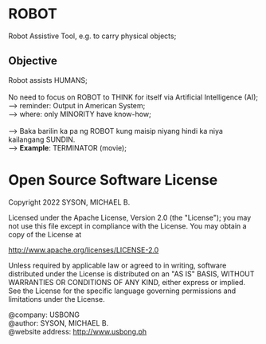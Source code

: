 # ROBOT

Robot Assistive Tool, e.g. to carry physical objects; 

## Objective

Robot assists HUMANS;<br/> 
<br/>
No need to focus on ROBOT to THINK for itself via Artificial Intelligence (AI);<br/>
--> reminder: Output in American System; <br/>
--> where: only MINORITY have know-how;<br/>
<br/>
--> Baka barilin ka pa ng ROBOT kung maisip niyang hindi ka niya kailangang SUNDIN.<br/>
--> <b>Example</b>: TERMINATOR (movie);

# Open Source Software License
Copyright 2022 SYSON, MICHAEL B.

Licensed under the Apache License, Version 2.0 (the "License"); you may not use this file except in compliance with the License. You may obtain a copy of the License at

   http://www.apache.org/licenses/LICENSE-2.0
  
Unless required by applicable law or agreed to in writing, software distributed under the License is distributed on an "AS IS" BASIS, WITHOUT WARRANTIES OR CONDITIONS OF ANY KIND, either express or implied. See the License for the specific language governing permissions and limitations under the License.

@company: USBONG<br/>
@author: SYSON, MICHAEL B.<br/>
@website address: http://www.usbong.ph<br/>

